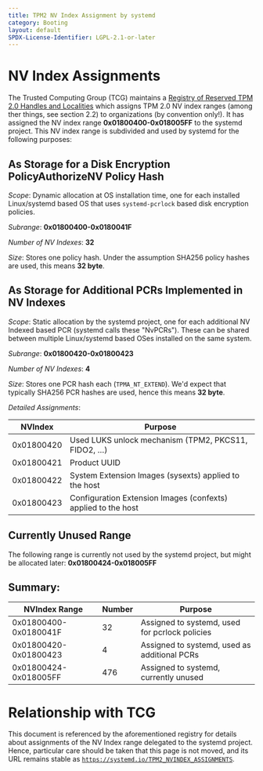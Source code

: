 ```yaml
---
title: TPM2 NV Index Assignment by systemd
category: Booting
layout: default
SPDX-License-Identifier: LGPL-2.1-or-later
---
```


# NV Index Assignments

The Trusted Computing Group (TCG) maintains a [Registry of Reserved TPM 2.0
Handles and Localities](https://trustedcomputinggroup.org/resource/registry/)
which assigns TPM 2.0 NV index ranges (among ther things, see section 2.2) to
organizations (by convention only!). It has assigned the NV index range
**0x01800400-0x018005FF** to the systemd project. This NV index range is subdivided
and used by systemd for the following purposes:

## As Storage for a Disk Encryption PolicyAuthorizeNV Policy Hash

*Scope*: Dynamic allocation at OS installation time, one for each installed
Linux/systemd based OS that uses `systemd-pcrlock` based disk encryption policies.

*Subrange*: **0x01800400-0x0180041F**

*Number of NV Indexes*: **32**

*Size*: Stores one policy hash. Under the assumption SHA256 policy hashes are
used, this means **32 byte**.

## As Storage for Additional PCRs Implemented in NV Indexes

*Scope*: Static allocation by the systemd project, one for each additional NV
Indexed based PCR (systemd calls these "NvPCRs"). These can be shared between
multiple Linux/systemd based OSes installed on the same system.

*Subrange*: **0x01800420-0x01800423**

*Number of NV Indexes*: **4**

*Size*: Stores one PCR hash each (`TPMA_NT_EXTEND`). We'd expect that typically
SHA256 PCR hashes are used, hence this means **32 byte**.

*Detailed Assignments*:

|    NVIndex | Purpose                                                       |
|------------|---------------------------------------------------------------|
| 0x01800420 | Used LUKS unlock mechanism (TPM2, PKCS11, FIDO2, …)           |
| 0x01800421 | Product UUID                                                  |
| 0x01800422 | System Extension Images (sysexts) applied to the host         |
| 0x01800423 | Configuration Extension Images (confexts) applied to the host |

## Currently Unused Range

The following range is currently not used by the systemd project, but might be
allocated later: **0x01800424-0x018005FF**

## Summary:

|         NVIndex Range | Number | Purpose                                        |
|-----------------------|--------|------------------------------------------------|
| 0x01800400-0x0180041F | 32     | Assigned to systemd, used for pcrlock policies |
| 0x01800420-0x01800423 | 4      | Assigned to systemd, used as additional PCRs   |
| 0x01800424-0x018005FF | 476    | Assigned to systemd, currently unused          |

# Relationship with TCG

This document is referenced by the aforementioned registry for details about
assignments of the NV Index range delegated to the systemd project. Hence,
particular care should be taken that this page is not moved, and its URL
remains stable as
[`https://systemd.io/TPM2_NVINDEX_ASSIGNMENTS`](https://systemd.io/TPM2_NVINDEX_ASSIGNMENTS).
